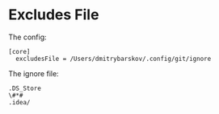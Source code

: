 # Excludes File

The config:
```gitconfig
[core]
  excludesFile = /Users/dmitrybarskov/.config/git/ignore
```

The ignore file:
```gitignore
.DS_Store
\#*#
.idea/
```
